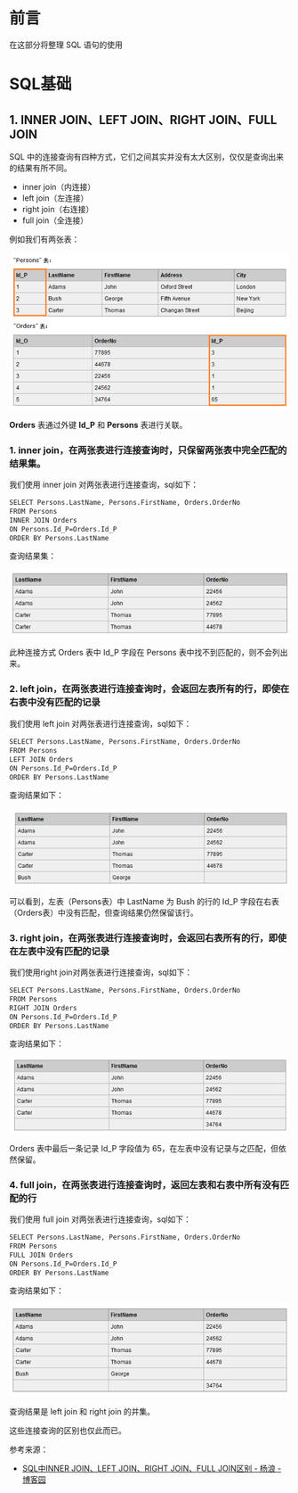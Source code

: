 # 前言

在这部分将整理 SQL 语句的使用



# SQL基础

## 1. INNER JOIN、LEFT JOIN、RIGHT JOIN、FULL JOIN

SQL 中的连接查询有四种方式，它们之间其实并没有太大区别，仅仅是查询出来的结果有所不同。

- inner join（内连接）
- left join（左连接）
- right join（右连接）
- full join（全连接）

例如我们有两张表： 

![20150603222647340](assets/20150603222647340-2.png)

**Orders** 表通过外键 **Id_P** 和 **Persons** 表进行关联。

### 1. inner join，在两张表进行连接查询时，只保留两张表中完全匹配的结果集。

我们使用 inner join 对两张表进行连接查询，sql如下：

```mysql
SELECT Persons.LastName, Persons.FirstName, Orders.OrderNo
FROM Persons
INNER JOIN Orders
ON Persons.Id_P=Orders.Id_P
ORDER BY Persons.LastName
```

查询结果集： 

![20150603222827804](assets/20150603222827804.png)

此种连接方式 Orders 表中 Id_P 字段在 Persons 表中找不到匹配的，则不会列出来。



### 2. left join，在两张表进行连接查询时，会返回左表所有的行，即使在右表中没有匹配的记录

我们使用 left join 对两张表进行连接查询，sql如下：

```mysql
SELECT Persons.LastName, Persons.FirstName, Orders.OrderNo
FROM Persons
LEFT JOIN Orders
ON Persons.Id_P=Orders.Id_P
ORDER BY Persons.LastName
```
查询结果如下： 

![20150603223638605](assets/20150603223638605.png)

可以看到，左表（Persons表）中 LastName 为 Bush 的行的 Id_P 字段在右表（Orders表）中没有匹配，但查询结果仍然保留该行。



### 3. right join，在两张表进行连接查询时，会返回右表所有的行，即使在左表中没有匹配的记录

我们使用right join对两张表进行连接查询，sql如下：

```mysql
SELECT Persons.LastName, Persons.FirstName, Orders.OrderNo
FROM Persons
RIGHT JOIN Orders
ON Persons.Id_P=Orders.Id_P
ORDER BY Persons.LastName
```

 查询结果如下：

![20150603224352995](assets/20150603224352995.png)

Orders 表中最后一条记录 Id_P 字段值为 65，在左表中没有记录与之匹配，但依然保留。

### 4. full join，在两张表进行连接查询时，返回左表和右表中所有没有匹配的行

我们使用 full join 对两张表进行连接查询，sql如下：

```mysql
SELECT Persons.LastName, Persons.FirstName, Orders.OrderNo
FROM Persons
FULL JOIN Orders
ON Persons.Id_P=Orders.Id_P
ORDER BY Persons.LastName
```

查询结果如下： 

![20150603224604636](assets/20150603224604636.png)

查询结果是 left join 和 right join 的并集。

这些连接查询的区别也仅此而已。



参考来源：

- [SQL中INNER JOIN、LEFT JOIN、RIGHT JOIN、FULL JOIN区别 - 杨浪 - 博客园](https://www.cnblogs.com/yanglang/p/8780722.html)





